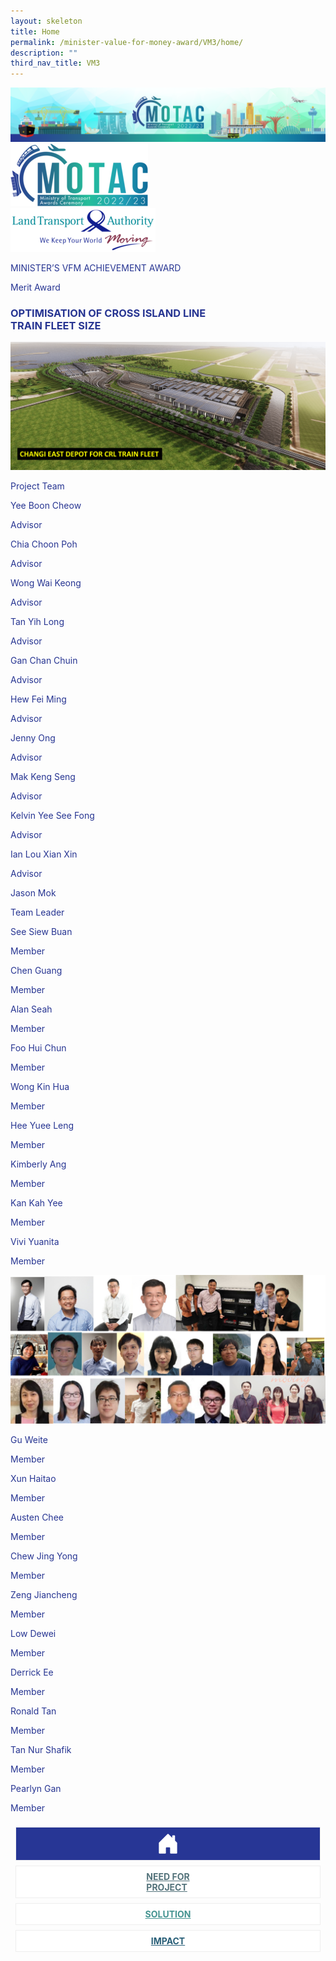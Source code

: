 ```yaml
---
layout: skeleton
title: Home
permalink: /minister-value-for-money-award/VM3/home/
description: ""
third_nav_title: VM3
---
```

<style type="text/css">
   .text-pri {
     color: #273592;
   }

   .nav-tabs {
     border-bottom: none !important;
     overflow: hidden !important;
   }

   .nav-link {
     margin: 8px !important;
     border-radius: 0px !important;
     font-weight: 700 !important;
     padding: 0.5rem 2.8rem !important;
   }

   .link-home {
     border: 1px solid #eee !important;
     color: #fff !important;
     background: rgb(39, 54, 149) !important;
     display: flex;
     justify-content: center;
     align-items: center;
   }

   .link-project {
     border: 1px solid #eee !important;
     color: rgb(83, 114, 122) !important;
     background-color: #fff !important;
     display: flex;
     justify-content: center;
     align-items: center;
   }

   .link-project.active {
     border: none !important;
     color: #fff !important;
     background: rgb(41, 115, 144) !important;
   }

   .link-solution {
     border: 1px solid #eee !important;
     color: rgb(69, 148, 145) !important;
     background-color: #fff !important;
     display: flex;
     justify-content: center;
     align-items: center;
   }

   .link-solution.active {
     border: none !important;
     color: #fff !important;
     background: rgb(34, 155, 189) !important;
   }

   .link-impact {
     border: 1px solid #eee !important;
     color: rgb(41, 95, 120) !important;
     background-color: #fff !important;
     display: flex;
     justify-content: center;
     align-items: center;
   }

   .link-impact.active {
     border: none !important;
     color: #fff !important;
     background: rgb(10, 91, 142) !important;
   }
 </style>
<img src="/images/hero.png" class="img-fluid"  alt="hero"/>
 <div class="container-fluid py-5 text-pri card-bg my-5">
   <div class="row">
     <div class="col-sm-12 pt-4 pb-3 text-center">
       <img src="/images/Logos/MOTAC_header.png" alt="motac logo" class="img-fluid" />
     </div>
   </div>
   <div class="row border border-info">
     <div class="col-sm-4 py-3 text-center d-flex flex-column align-items-center justify-content-center">
       <img src="/images/Logos/LTA.png" class="img-fluid" alt="LTA" />
     </div>
     <div class="col-sm-8 py-3 text-center bg-primary d-flex justify-content-center flex-column aligin-items-center">
       <p class="mb-1 text-light font-weight-bold raleway-font"> MINISTER’S VFM ACHIEVEMENT AWARD </p>
       <p class="mb-0 distinguished-award">Merit Award</p>
     </div>
   </div>
   <div class="row">
     <div class="col-12 py-3">
       <h3 class="text-center font-weight-bold"> OPTIMISATION OF CROSS ISLAND LINE ​ <br /> TRAIN FLEET SIZE​ </h3>
     </div>
     <div class="col-sm-11 mx-auto text-center py-3">
       <img src="/images/VFM/VM3/VM3_Iconic Picture.png" class="img-fluid border my-5" />
     </div>
   </div>
   <div class="row">
     <div class="col-sm-12 text-center py-2 my-2 bg-secondary">
       <p class="mb-0 h3 font-weight-bold text-uppercase">Project Team​</p>
     </div>
     <div class="col-sm-11 mx-auto my-3">
       <div class="row py-5">
         <div class="col-sm-6 mb-5">
           <div class="row">
             <div class="col-sm-6">
               <p class="mb-2 font-weight-bold text-pri">Yee Boon Cheow</p>
             </div>
             <div class="col-sm-6">
               <p class="mb-2 font-weight-bold text-pri">Advisor</p>
             </div>
           </div>
           <div class="row">
             <div class="col-sm-6">
               <p class="mb-2 font-weight-bold text-pri">Chia Choon Poh</p>
             </div>
             <div class="col-sm-6">
               <p class="mb-2 font-weight-bold text-pri">Advisor</p>
             </div>
           </div>
           <div class="row">
             <div class="col-sm-6">
               <p class="mb-2 font-weight-bold text-pri">Wong Wai Keong</p>
             </div>
             <div class="col-sm-6">
               <p class="mb-2 font-weight-bold text-pri">Advisor</p>
             </div>
           </div>
           <div class="row">
             <div class="col-sm-6">
               <p class="mb-2 font-weight-bold text-pri">Tan Yih Long</p>
             </div>
             <div class="col-sm-6">
               <p class="mb-2 font-weight-bold text-pri">Advisor</p>
             </div>
           </div>
           <div class="row">
             <div class="col-sm-6">
               <p class="mb-2 font-weight-bold text-pri">Gan Chan Chuin</p>
             </div>
             <div class="col-sm-6">
               <p class="mb-2 font-weight-bold text-pri">Advisor</p>
             </div>
           </div>
           <div class="row">
             <div class="col-sm-6">
               <p class="mb-2 font-weight-bold text-pri">Hew Fei Ming</p>
             </div>
             <div class="col-sm-6">
               <p class="mb-2 font-weight-bold text-pri">Advisor</p>
             </div>
           </div>
           <div class="row">
             <div class="col-sm-6">
               <p class="mb-2 font-weight-bold text-pri">Jenny Ong</p>
             </div>
             <div class="col-sm-6">
               <p class="mb-2 font-weight-bold text-pri">Advisor</p>
             </div>
           </div>
           <div class="row">
             <div class="col-sm-6">
               <p class="mb-2 font-weight-bold text-pri">Mak Keng Seng</p>
             </div>
             <div class="col-sm-6">
               <p class="mb-2 font-weight-bold text-pri">Advisor</p>
             </div>
           </div>
           <div class="row">
             <div class="col-sm-6">
               <p class="mb-2 font-weight-bold text-pri"> Kelvin Yee See Fong </p>
             </div>
             <div class="col-sm-6">
               <p class="mb-2 font-weight-bold text-pri">Advisor</p>
             </div>
           </div>
           <div class="row">
             <div class="col-sm-6">
               <p class="mb-2 font-weight-bold text-pri">Ian Lou Xian Xin</p>
             </div>
             <div class="col-sm-6">
               <p class="mb-2 font-weight-bold text-pri">Advisor</p>
             </div>
           </div>
           <div class="row">
             <div class="col-sm-6">
               <p class="mb-2 font-weight-bold text-pri">Jason Mok</p>
             </div>
             <div class="col-sm-6">
               <p class="mb-2 font-weight-bold text-pri">Team Leader</p>
             </div>
           </div>
           <div class="row">
             <div class="col-sm-6">
               <p class="mb-2 font-weight-bold text-pri">See Siew Buan</p>
             </div>
             <div class="col-sm-6">
               <p class="mb-2 font-weight-bold text-pri">Member</p>
             </div>
           </div>
           <div class="row">
             <div class="col-sm-6">
               <p class="mb-2 font-weight-bold text-pri">Chen Guang</p>
             </div>
             <div class="col-sm-6">
               <p class="mb-2 font-weight-bold text-pri">Member</p>
             </div>
           </div>
           <div class="row">
             <div class="col-sm-6">
               <p class="mb-2 font-weight-bold text-pri">Alan Seah</p>
             </div>
             <div class="col-sm-6">
               <p class="mb-2 font-weight-bold text-pri">Member</p>
             </div>
           </div>
           <div class="row">
             <div class="col-sm-6">
               <p class="mb-2 font-weight-bold text-pri">Foo Hui Chun</p>
             </div>
             <div class="col-sm-6">
               <p class="mb-2 font-weight-bold text-pri">Member</p>
             </div>
           </div>
           <div class="row">
             <div class="col-sm-6">
               <p class="mb-2 font-weight-bold text-pri">Wong Kin Hua</p>
             </div>
             <div class="col-sm-6">
               <p class="mb-2 font-weight-bold text-pri">Member</p>
             </div>
           </div>
           <div class="row">
             <div class="col-sm-6">
               <p class="mb-2 font-weight-bold text-pri">Hee Yuee Leng</p>
             </div>
             <div class="col-sm-6">
               <p class="mb-2 font-weight-bold text-pri">Member</p>
             </div>
           </div>
           <div class="row">
             <div class="col-sm-6">
               <p class="mb-2 font-weight-bold text-pri">Kimberly Ang</p>
             </div>
             <div class="col-sm-6">
               <p class="mb-2 font-weight-bold text-pri">Member</p>
             </div>
           </div>
           <div class="row">
             <div class="col-sm-6">
               <p class="mb-2 font-weight-bold text-pri">Kan Kah Yee</p>
             </div>
             <div class="col-sm-6">
               <p class="mb-2 font-weight-bold text-pri">Member</p>
             </div>
           </div>
           <div class="row">
             <div class="col-sm-6">
               <p class="mb-2 font-weight-bold text-pri">Vivi Yuanita</p>
             </div>
             <div class="col-sm-6">
               <p class="mb-2 font-weight-bold text-pri">Member</p>
             </div>
           </div>
         </div>
         <div class="col-sm-6 mb-5">
           <div class="row">
             <div class="col-sm-12 text-center mx-auto py-3">
               <img src="/images/VFM/VM3/VFM3 Team Photo.jpg" class="img-fluid border border-5 border-primary" alt="" />
             </div>
           </div>
           <div class="row">
             <div class="col-sm-6">
               <p class="mb-2 font-weight-bold text-pri">Gu Weite</p>
             </div>
             <div class="col-sm-6">
               <p class="mb-2 font-weight-bold text-pri">Member </p>
             </div>
           </div>
           <div class="row">
             <div class="col-sm-6">
               <p class="mb-2 font-weight-bold text-pri">Xun Haitao</p>
             </div>
             <div class="col-sm-6">
               <p class="mb-2 font-weight-bold text-pri">Member </p>
             </div>
           </div>
           <div class="row">
             <div class="col-sm-6">
               <p class="mb-2 font-weight-bold text-pri">Austen Chee</p>
             </div>
             <div class="col-sm-6">
               <p class="mb-2 font-weight-bold text-pri">Member</p>
             </div>
           </div>
           <div class="row">
             <div class="col-sm-6">
               <p class="mb-2 font-weight-bold text-pri">Chew Jing Yong</p>
             </div>
             <div class="col-sm-6">
               <p class="mb-2 font-weight-bold text-pri">Member</p>
             </div>
           </div>
           <div class="row">
             <div class="col-sm-6">
               <p class="mb-2 font-weight-bold text-pri">Zeng Jiancheng</p>
             </div>
             <div class="col-sm-6">
               <p class="mb-2 font-weight-bold text-pri">Member</p>
             </div>
           </div>
           <div class="row">
             <div class="col-sm-6">
               <p class="mb-2 font-weight-bold text-pri">Low Dewei</p>
             </div>
             <div class="col-sm-6">
               <p class="mb-2 font-weight-bold text-pri">Member</p>
             </div>
           </div>
           <div class="row">
             <div class="col-sm-6">
               <p class="mb-2 font-weight-bold text-pri">Derrick Ee</p>
             </div>
             <div class="col-sm-6">
               <p class="mb-2 font-weight-bold text-pri">Member</p>
             </div>
           </div>
           <div class="row">
             <div class="col-sm-6">
               <p class="mb-2 font-weight-bold text-pri">Ronald Tan</p>
             </div>
             <div class="col-sm-6">
               <p class="mb-2 font-weight-bold text-pri">Member</p>
             </div>
           </div>
           <div class="row">
             <div class="col-sm-6">
               <p class="mb-2 font-weight-bold text-pri">Tan Nur Shafik</p>
             </div>
             <div class="col-sm-6">
               <p class="mb-2 font-weight-bold text-pri">Member</p>
             </div>
           </div>
           <div class="row">
             <div class="col-sm-6">
               <p class="mb-2 font-weight-bold text-pri">Pearlyn Gan</p>
             </div>
             <div class="col-sm-6">
               <p class="mb-2 font-weight-bold text-pri">Member</p>
             </div>
           </div>
         </div>
       </div>
     </div>
   </div>
   <nav>
     <div class="nav nav-tabs nav-fill" id="nav-tab" role="tablist">
       <a class="nav-link active text-uppercase link-home text-decoration-none" id="nav-home-tab" href="/minister-value-for-money-award/VM3/home/">
         <svg xmlns="http://www.w3.org/2000/svg" width="36" height="36" fill="currentColor" class="bi bi-house-door-fill" viewBox="0 0 16 16">
           <path d="M6.5 14.5v-3.505c0-.245.25-.495.5-.495h2c.25 0 .5.25.5.5v3.5a.5.5 0 0 0 .5.5h4a.5.5 0 0 0 .5-.5v-7a.5.5 0 0 0-.146-.354L13 5.793V2.5a.5.5 0 0 0-.5-.5h-1a.5.5 0 0 0-.5.5v1.293L8.354 1.146a.5.5 0 0 0-.708 0l-6 6A.5.5 0 0 0 1.5 7.5v7a.5.5 0 0 0 .5.5h4a.5.5 0 0 0 .5-.5Z" />
         </svg>
       </a>
       <a class="nav-link link-project text-decoration-none" id="nav-project-tab" href="/minister-value-for-money-award/VM3/need-for-project/"> NEED FOR <br /> PROJECT </a>
       <a class="nav-link link-solution text-decoration-none" id="nav-solution-tab" href="/minister-value-for-money-award/VM3/solution/"> SOLUTION</a>
       <a class="nav-link link-impact text-decoration-none" id="nav-impact-tab" href="/minister-value-for-money-award/VM3/impact/"> IMPACT</a>
     </div>
   </nav>
 </div>